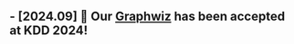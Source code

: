 ## - **[2024.09]** 🌟 Our [**Graphwiz**](https://graph-wiz.github.io/) has been accepted at **KDD 2024**!

